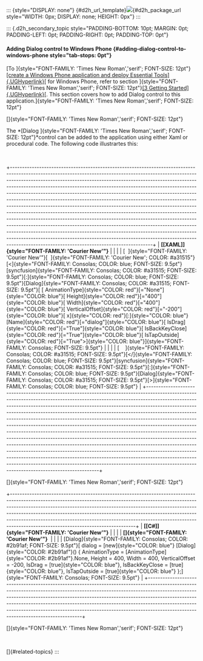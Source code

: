 ::: {style="DISPLAY: none"}
[](ms-xhelp:///?Id=d2h_url_template){#d2h_url_template}![](!package_url!){#d2h_package_url style="WIDTH: 0px; DISPLAY: none; HEIGHT: 0px"}
:::

::: {.d2h_secondary_topic style="PADDING-BOTTOM: 10pt; MARGIN: 0pt; PADDING-LEFT: 0pt; PADDING-RIGHT: 0pt; PADDING-TOP: 0pt"}
#### Adding Dialog control to Windows Phone {#adding-dialog-control-to-windows-phone style="tab-stops: 0pt"}

[To ]{style="FONT-FAMILY: 'Times New Roman','serif'; FONT-SIZE: 12pt"}[[create a Windows Phone application and deploy Essential Tools]{.UGHyperlink}](ms-xhelp:///?Id=7bd2db75-2fb1-4293-9633-b3926f79c0ae)[ for Windows Phone, refer to section ]{style="FONT-FAMILY: 'Times New Roman','serif'; FONT-SIZE: 12pt"}[[3 Getting Started]{.UGHyperlink}](ms-xhelp:///?Id=a20ca235-70a2-44f8-845b-25578e1d510e)[. This section covers how to add Dialog control to this application.]{style="FONT-FAMILY: 'Times New Roman','serif'; FONT-SIZE: 12pt"}

[]{style="FONT-FAMILY: 'Times New Roman','serif'; FONT-SIZE: 12pt"} 

The *[Dialog ]{style="FONT-FAMILY: 'Times New Roman','serif'; FONT-SIZE: 12pt"}*control can be added to the application using either Xaml or procedural code. The following code illustrartes this:

 

+----------------------------------------------------------------------------------------------------------------------------------------------------------------------------------------------------------------------------------------------------------------------------------------------------------------------------------------------------------------------------------------------------------------------------------------------------------------------------------------------------------------------------------------------------------------------------------------------------------------------------------------------------------------------------------------------------------------------------------------------------------------------------------------------------------------------------------------------------------------------------------------------------------------------------------------------------------------------------------------------------------------------------------+
| **[\[XAML\]]{style="FONT-FAMILY: 'Courier New'"}**                                                                                                                                                                                                                                                                                                                                                                                                                                                                                                                                                                                                                                                                                                                                                                                                                                                                                                                                                                               |
|                                                                                                                                                                                                                                                                                                                                                                                                                                                                                                                                                                                                                                                                                                                                                                                                                                                                                                                                                                                                                                  |
| [  ]{style="FONT-FAMILY: 'Courier New'"}[  ]{style="FONT-FAMILY: 'Courier New'; COLOR: #a31515"}[\<]{style="FONT-FAMILY: Consolas; COLOR: blue; FONT-SIZE: 9.5pt"}[syncfusion]{style="FONT-FAMILY: Consolas; COLOR: #a31515; FONT-SIZE: 9.5pt"}[:]{style="FONT-FAMILY: Consolas; COLOR: blue; FONT-SIZE: 9.5pt"}[Dialog]{style="FONT-FAMILY: Consolas; COLOR: #a31515; FONT-SIZE: 9.5pt"}[ [ AnimationType]{style="COLOR: red"}[=\"None\"]{style="COLOR: blue"}[ Height]{style="COLOR: red"}[=\"400\"]{style="COLOR: blue"}[ Width]{style="COLOR: red"}[=\"400\"]{style="COLOR: blue"}[ VerticalOffset]{style="COLOR: red"}[=\"-200\"]{style="COLOR: blue"}[ x]{style="COLOR: red"}[:]{style="COLOR: blue"}[Name]{style="COLOR: red"}[=\"dialog\"]{style="COLOR: blue"}[ IsDrag]{style="COLOR: red"}[=\"True\"]{style="COLOR: blue"}[ IsBackKeyClose]{style="COLOR: red"}[=\"True\"]{style="COLOR: blue"}[ IsTapOutside]{style="COLOR: red"}[=\"True\"\>]{style="COLOR: blue"}]{style="FONT-FAMILY: Consolas; FONT-SIZE: 9.5pt"} |
|                                                                                                                                                                                                                                                                                                                                                                                                                                                                                                                                                                                                                                                                                                                                                                                                                                                                                                                                                                                                                                  |
| [    ]{style="FONT-FAMILY: Consolas; COLOR: #a31515; FONT-SIZE: 9.5pt"}[\</]{style="FONT-FAMILY: Consolas; COLOR: blue; FONT-SIZE: 9.5pt"}[syncfusion]{style="FONT-FAMILY: Consolas; COLOR: #a31515; FONT-SIZE: 9.5pt"}[:]{style="FONT-FAMILY: Consolas; COLOR: blue; FONT-SIZE: 9.5pt"}[Dialog]{style="FONT-FAMILY: Consolas; COLOR: #a31515; FONT-SIZE: 9.5pt"}[\>]{style="FONT-FAMILY: Consolas; COLOR: blue; FONT-SIZE: 9.5pt"}                                                                                                                                                                                                                                                                                                                                                                                                                                                                                                                                                                                              |
+----------------------------------------------------------------------------------------------------------------------------------------------------------------------------------------------------------------------------------------------------------------------------------------------------------------------------------------------------------------------------------------------------------------------------------------------------------------------------------------------------------------------------------------------------------------------------------------------------------------------------------------------------------------------------------------------------------------------------------------------------------------------------------------------------------------------------------------------------------------------------------------------------------------------------------------------------------------------------------------------------------------------------------+

[]{style="FONT-FAMILY: 'Times New Roman','serif'; FONT-SIZE: 12pt"} 

+---------------------------------------------------------------------------------------------------------------------------------------------------------------------------------------------------------------------------------------------------------------------------------------------------------------------------------------------------------------------------------------------------------------------------------------------------------+
| **[\[C#\]]{style="FONT-FAMILY: 'Courier New'"}**                                                                                                                                                                                                                                                                                                                                                                                                        |
|                                                                                                                                                                                                                                                                                                                                                                                                                                                         |
| **[]{style="FONT-FAMILY: 'Courier New'"}**                                                                                                                                                                                                                                                                                                                                                                                                              |
|                                                                                                                                                                                                                                                                                                                                                                                                                                                         |
| [Dialog]{style="FONT-FAMILY: Consolas; COLOR: #2b91af; FONT-SIZE: 9.5pt"}[ dialog = [new]{style="COLOR: blue"} [Dialog]{style="COLOR: #2b91af"}() { AnimationType = [AnimationType]{style="COLOR: #2b91af"}.None, Height = 400, Width = 400, VerticalOffset = -200, IsDrag = [true]{style="COLOR: blue"}, IsBackKeyClose = [true]{style="COLOR: blue"}, IsTapOutside = [true]{style="COLOR: blue"} };]{style="FONT-FAMILY: Consolas; FONT-SIZE: 9.5pt"} |
+---------------------------------------------------------------------------------------------------------------------------------------------------------------------------------------------------------------------------------------------------------------------------------------------------------------------------------------------------------------------------------------------------------------------------------------------------------+

[]{style="FONT-FAMILY: 'Times New Roman','serif'; FONT-SIZE: 12pt"} 

 

[]{#related-topics}
:::
